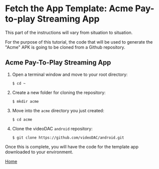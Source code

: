 # Fetch the App Template: Acme Pay-to-play Streaming App

This part of the instructions will vary from situation to situation.

For the purpose of this tutorial, the code that will be used to generate the "Acme" APK is going to be cloned from a Github repository.

## Acme Pay-To-Play Streaming App

1.  Open a terminal window and move to your root directory: 

    ```
    $ cd ~
    ```

2.  Create a new folder for cloning the repository: 

    ```
    $ mkdir acme
    ```

3.  Move into the `acme` directory you just created: 

    ```
    $ cd acme
    ```

4.  Clone the videoDAC `android` repository: 

    ```
    $ git clone https://github.com/videoDAC/android.git
    ```

Once this is complete, you will have the code for the template app downloaded to your environment.

[Home](../../README.md)
